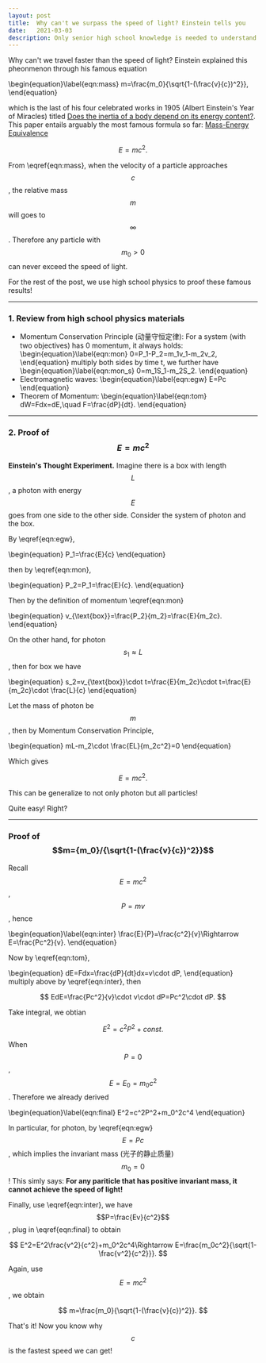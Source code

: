 ```yaml
---
layout: post
title:  Why can't we surpass the speed of light? Einstein tells you
date:   2021-03-03 
description: Only senior high school knowledge is needed to understand this pheonmenon!
---
```

Why can't we travel faster than the speed of light? Einstein explained this pheonmenon through his famous equation

\begin{equation}\label{eqn:mass}
m=\frac{m_0}{\sqrt{1-(\frac{v}{c})^2}},
\end{equation}

which is the last of his four celebrated works in 1905 (Albert Einstein's Year of Miracles) titled [Does the inertia of a body depend on its energy content?](https://einsteinpapers.press.princeton.edu/vol2-trans/186). This paper entails arguably the most famous formula so far: [Mass-Energy Equivalence](https://en.wikipedia.org/wiki/Mass–energy_equivalence) 

$$E=mc^2.$$

From \eqref{eqn:mass}, when the velocity of a particle approaches $$c$$, the relative mass $$m$$ will goes to $$\infty$$. Therefore any particle with $$m_0>0$$ can never exceed the speed of light. 

For the rest of the post, we use high school physics to proof these famous results!

<hr>

### 1. Review from high school physics materials
<ul>
    <li>Momentum Conservation Principle (动量守恒定律): For a system (with two objectives) has 0 momentum, it always holds:
    	\begin{equation}\label{eqn:mon}
  		0=P_1-P_2=m_1v_1-m_2v_2,
  		\end{equation}
    	multiply both sides by time t, we further have 
    	\begin{equation}\label{eqn:mon_s}
    	0=m_1S_1-m_2S_2.
    	\end{equation}
   </li>
    <li>
    Electromagnetic waves: 
    \begin{equation}\label{eqn:egw}
    E=Pc
    \end{equation}	
    </li>
    <li>
    	Theorem of Momentum:
    	\begin{equation}\label{eqn:tom}
    		dW=Fdx=dE,\quad F=\frac{dP}{dt}.
    	\end{equation}
	</li>
</ul>

<hr>

### 2. Proof of $$E=mc^2$$

**Einstein's Thought Experiment.** Imagine there is a box with length $$L$$, a photon with energy $$E$$ goes from one side to the other side. Consider the system of photon and the box.

By \eqref{eqn:egw}, 

\begin{equation}
P_1=\frac{E}{c}
\end{equation}

then by \eqref{eqn:mon},

\begin{equation}
P_2=P_1=\frac{E}{c}.
\end{equation}

Then by the definition of momentum \eqref{eqn:mon}

\begin{equation}
v_{\text{box}}=\frac{P_2}{m_2}=\frac{E}{m_2c}.
\end{equation}

On the other hand, for photon $$s_1\approx L$$, then for box we have 

\begin{equation}
s_2=v_{\text{box}}\cdot t=\frac{E}{m_2c}\cdot t=\frac{E}{m_2c}\cdot \frac{L}{c}
\end{equation}

Let the mass of photon be $$m$$, then by Momentum Conservation Principle, 

\begin{equation}
mL-m_2\cdot \frac{EL}{m_2c^2}=0
\end{equation}

Which gives 

$$E=mc^2.$$

This can be generalize to not only photon but all particles!

Quite easy! Right?

<hr>

### Proof of $$m={m_0}/{\sqrt{1-(\frac{v}{c})^2}}$$

Recall $$E=mc^2$$, $$P=mv$$, hence 

\begin{equation}\label{eqn:inter}
\frac{E}{P}=\frac{c^2}{v}\Rightarrow E=\frac{Pc^2}{v}.
\end{equation}

Now by \eqref{eqn:tom}, 

\begin{equation}
	dE=Fdx=\frac{dP}{dt}dx=v\cdot dP,
\end{equation}
multiply above by \eqref{eqn:inter}, then

$$
EdE=\frac{Pc^2}{v}\cdot v\cdot dP=Pc^2\cdot dP.
$$

Take integral, we obtian 

$$
E^2=c^2P^2+const.
$$

When $$P=0$$, $$E=E_0=m_0c^2$$. Therefore we already derived

\begin{equation}\label{eqn:final}
E^2=c^2P^2+m_0^2c^4
\end{equation}

In particular, for photon, by \eqref{eqn:egw} $$E=Pc$$, which implies the invariant mass (光子的静止质量) $$m_0=0$$! This simly says: **For any pariticle that has positive invariant mass, it cannot achieve the speed of light!**


Finally, use \eqref{eqn:inter}, we have $$P=\frac{Ev}{c^2}$$, plug in \eqref{eqn:final} to obtain

$$
E^2=E^2\frac{v^2}{c^2}+m_0^2c^4\Rightarrow E=\frac{m_0c^2}{\sqrt{1-\frac{v^2}{c^2}}}.
$$

Again, use $$E=mc^2$$, we obtain

$$
m=\frac{m_0}{\sqrt{1-(\frac{v}{c})^2}}.
$$

That's it! Now you know why $$c$$ is the fastest speed we can get!


